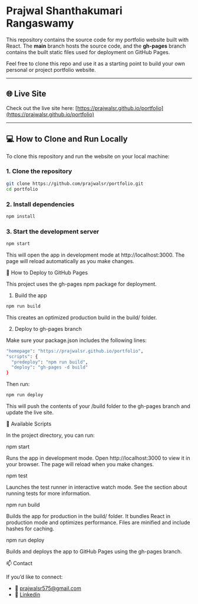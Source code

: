 # Prajwal Shanthakumari Rangaswamy

This repository contains the source code for my portfolio website built with React. The **main** branch hosts the source code, and the **gh-pages** branch contains the built static files used for deployment on GitHub Pages.

Feel free to clone this repo and use it as a starting point to build your own personal or project portfolio website.

---

## 🌐 Live Site

Check out the live site here: [https://prajwalsr.github.io/portfolio](https://prajwalsr.github.io/portfolio)

---

## 💻 How to Clone and Run Locally

To clone this repository and run the website on your local machine:

### 1. Clone the repository

```bash
git clone https://github.com/prajwalsr/portfolio.git
cd portfolio
```

### 2. Install dependencies

```bash
npm install
```
### 3. Start the development server

```bash
npm start
```
This will open the app in development mode at http://localhost:3000. The page will reload automatically as you make changes.

🚀 How to Deploy to GitHub Pages

This project uses the gh-pages npm package for deployment.

1. Build the app

```bash
npm run build
```
This creates an optimized production build in the build/ folder.

2. Deploy to gh-pages branch

Make sure your package.json includes the following lines:

```bash
"homepage": "https://prajwalsr.github.io/portfolio",
"scripts": {
  "predeploy": "npm run build",
  "deploy": "gh-pages -d build"
}
```

Then run:

```bash
npm run deploy
```
This will push the contents of your /build folder to the gh-pages branch and update the live site.

🧰 Available Scripts

In the project directory, you can run:

npm start

Runs the app in development mode.
Open http://localhost:3000 to view it in your browser.
The page will reload when you make changes.

npm test

Launches the test runner in interactive watch mode.
See the section about running tests for more information.

npm run build

Builds the app for production in the build/ folder.
It bundles React in production mode and optimizes performance.
Files are minified and include hashes for caching.

npm run deploy

Builds and deploys the app to GitHub Pages using the gh-pages branch.

📫 Contact

If you’d like to connect:
* 📧 prajwalsr575@gmail.com
* 🔗 [Linkedin](https://www.linkedin.com/in/prajwalsr1997/)